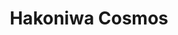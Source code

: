 --- 
title: "Hakoniwa Cosmos"
publishdate: "2019-10-3T16:48:46+02:00"
src: "https://365manga.net/manga/hakoniwa-cosmos"
image: "https://data.365manga.net/images/thumbnails/1415-hakoniwa-cosmos.jpg"
description: "A transfer student does her best to form a mystery study club at her new school."
---